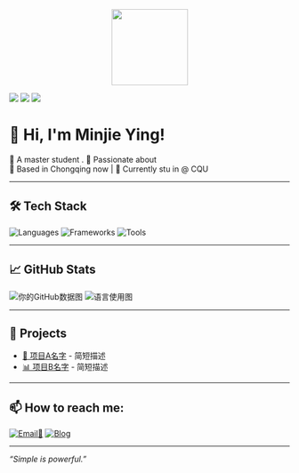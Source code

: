 <div align="center"> <img height="137px" src="https://github-readme-stats.vercel.app/api?username=Minjie&theme=dark" /> </div>


<span > <img src="https://img.shields.io/badge/-HTML5-E34F26?style=flat-square&logo=html5&logoColor=white" /> <img src="https://img.shields.io/badge/-CSS3-1572B6?style=flat-square&logo=css3" /> <img src="https://img.shields.io/badge/-JavaScript-oringe?style=flat-square&logo=javascript" /> </span>

# 👋 Hi, I'm Minjie Ying!
👩 A master student .
🌟 Passionate about  
📍 Based in Chongqing now | 💼 Currently stu in @ CQU

---

## 🛠️ Tech Stack
![Languages](https://img.shields.io/badge/-Python-333333?style=flat&logo=python)
![Frameworks](https://img.shields.io/badge/-React-333333?style=flat&logo=react)
![Tools](https://img.shields.io/badge/-Git-333333?style=flat&logo=git)
<!-- 自由加想展示的技术 -->

---

## 📈 GitHub Stats
![你的GitHub数据图](https://github-readme-stats.vercel.app/api?username=你的用户名&show_icons=true&theme=tokyonight)
![语言使用图](https://github-readme-stats.vercel.app/api/top-langs/?username=你的用户名&layout=compact&theme=tokyonight)

---

## 🚀 Projects
- [🔧 项目A名字](项目A链接) - 简短描述
- [📊 项目B名字](项目B链接) - 简短描述

---

## 📫 How to reach me:
[![Email📩](https://img.shields.io/badge/-Email-D14836?style=flat&logo=gmail&logoColor=white)](mailto:minjie.ying@outlook.com)
[![Blog](https://img.shields.io/badge/-Blog-FFA500?style=flat&logo=RSS)]([你的博客或网站](https://github.com/MinjieY))

---

_“Simple is powerful.”_

